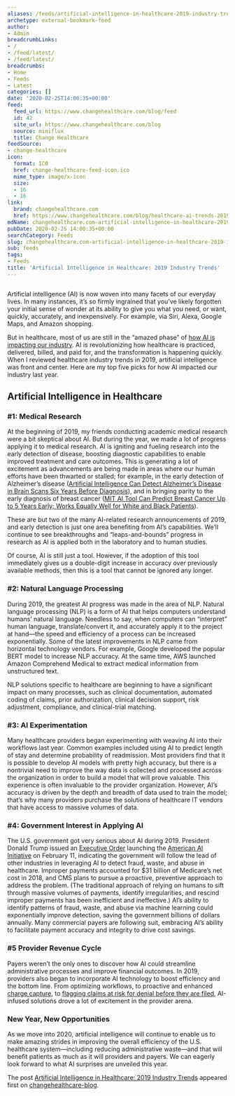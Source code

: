 ```yaml
---
aliases: /feeds/artificial-intelligence-in-healthcare-2019-industry-trends
archetype: external-bookmark-feed
author:
- Admin
breadcrumbLinks:
- /
- /feed/latest/
- /feed/latest/
breadcrumbs:
- Home
- Feeds
- Latest
categories: []
date: '2020-02-25T14:00:35+00:00'
feed:
  feed_url: https://www.changehealthcare.com/blog/feed
  id: 42
  site_url: https://www.changehealthcare.com/blog
  source: miniflux
  title: Change Healthcare
feedSource:
- change-healthcare
icon:
  format: ICO
  href: change-healthcare-feed-icon.ico
  mime_type: image/x-icon
  size:
  - 16
  - 16
link:
  brand: changehealthcare.com
  href: https://www.changehealthcare.com/blog/healthcare-ai-trends-2019
mdName: changehealthcare.com-artificial-intelligence-in-healthcare-2019-industry-trends
pubDate: 2020-02-25 14:00:35+00:00
searchCategory: Feeds
slug: changehealthcare.com-artificial-intelligence-in-healthcare-2019-industry-trends
sub: feeds
tags:
- Feeds
title: 'Artificial Intelligence in Healthcare: 2019 Industry Trends'
---
```


<img src="https://www.changehealthcare.com/blog/wp-content/uploads/blog-ai-top-ai-healthcare-trend-300x130.jpg" alt="" loading="lazy"/><p>Artificial intelligence (AI) is now woven into many facets of our everyday lives. In many instances, it’s so firmly ingrained that you’ve likely forgotten your initial sense of wonder at its ability to give you what you need, or want, quickly, accurately, and inexpensively. For example, via Siri, Alexa, Google Maps, and Amazon shopping.</p>
<p>But in healthcare, most of us are still in the “amazed phase” of <a href="https://www.changehealthcare.com/innovation/artificial-intelligence" rel="noopener noreferrer" target="_blank" referrerpolicy="no-referrer">how AI is impacting our industry</a>. AI is revolutionizing how healthcare is practiced, delivered, billed, and paid for, and the transformation is happening quickly. When I reviewed healthcare industry trends in 2019, artificial intelligence was front and center. Here are my top five picks for how AI impacted our industry last year.</p>
<h2>Artificial Intelligence in Healthcare</h2>
<h3>#1: Medical Research</h3>
<p>At the beginning of 2019, my friends conducting academic medical research were a bit skeptical about AI. But during the year, we made a lot of progress applying it to medical research. AI is igniting and fueling research into the early detection of disease, boosting diagnostic capabilities to enable improved treatment and care outcomes. This is generating a lot of excitement as advancements are being made in areas where our human efforts have been thwarted or stalled; for example, in the early detection of Alzheimer’s disease (<a href="https://www.ucsf.edu/news/2019/01/412946/artificial-intelligence-can-detect-alzheimers-disease-brain-scans-six-years?_sm_au_=iVVvtZvVWDtvH65QHR4cHKsJM3qv1" rel="noopener noreferrer" target="_blank" referrerpolicy="no-referrer">Artificial Intelligence Can Detect Alzheimer’s Disease in Brain Scans Six Years Before Diagnosis</a>), and in bringing parity to the early diagnosis of breast cancer (<a href="https://techcrunch.com/2019/06/26/mit-ai-tool-can-predict-breast-cancer-up-to-5-years-early-works-equally-well-for-white-and-black-patients/" rel="noopener noreferrer" target="_blank" referrerpolicy="no-referrer">MIT AI Tool Can Predict Breast Cancer Up to 5 Years Early; Works Equally Well for White and Black Patients</a>).</p>
<p>These are but two of the many AI-related research announcements of 2019, and early detection is just one area benefiting from AI’s capabilities. We’ll continue to see breakthroughs and “leaps-and-bounds” progress in research as AI is applied both in the laboratory and to human studies.</p>
<p>Of course, AI is still just a tool. However, if the adoption of this tool immediately gives us a double-digit increase in accuracy over previously available methods, then this is a tool that cannot be ignored any longer.</p>
<h3>#2: Natural Language Processing</h3>
<p>During 2019, the greatest AI progress was made in the area of NLP. Natural language processing (NLP) is a form of AI that helps computers understand humans’ natural language. Needless to say, when computers can “interpret” human language, translate/convert it, and accurately apply it to the project at hand—the speed and efficiency of a process can be increased exponentially. Some of the latest improvements in NLP came from horizontal technology vendors. For example, Google developed the popular BERT model to increase NLP accuracy. At the same time, AWS launched Amazon Comprehend Medical to extract medical information from unstructured text.</p>
<p>NLP solutions specific to healthcare are beginning to have a significant impact on many processes, such as clinical documentation, automated coding of claims, prior authorization, clinical decision support, risk adjustment, compliance, and clinical-trial matching.</p>
<h3>#3: AI Experimentation</h3>
<p>Many healthcare providers began experimenting with weaving AI into their workflows last year. Common examples included using AI to predict length of stay and determine probability of readmission. Most providers find that it is possible to develop AI models with pretty high accuracy, but there is a nontrivial need to improve the way data is collected and processed across the organization in order to build a model that will prove valuable. This experience is often invaluable to the provider organization. However, AI’s accuracy is driven by the depth and breadth of data used to train the model; that’s why many providers purchase the solutions of healthcare IT vendors that have access to massive volumes of data.</p>
<h3>#4: Government Interest in Applying AI</h3>
<p>The U.S. government got very serious about AI during 2019. President Donald Trump issued an <a href="https://www.whitehouse.gov/presidential-actions/executive-order-maintaining-american-leadership-artificial-intelligence/" rel="noopener noreferrer" target="_blank" referrerpolicy="no-referrer">Executive Order</a> launching the <a href="https://www.whitehouse.gov/articles/accelerating-americas-leadership-in-artificial-intelligence/" rel="noopener noreferrer" target="_blank" referrerpolicy="no-referrer">American AI Initiative</a> on February 11, indicating the government will follow the lead of other industries in leveraging AI to detect fraud, waste, and abuse in healthcare. Improper payments accounted for $31 billion of Medicare’s net cost in 2018, and CMS plans to pursue a proactive, preventive approach to address the problem. (The traditional approach of relying on humans to sift through massive volumes of payments, identify irregularities, and rescind improper payments has been inefficient and ineffective.) AI’s ability to identify patterns of fraud, waste, and abuse via machine learning could exponentially improve detection, saving the government billions of dollars annually. Many commercial payers are following suit, embracing AI’s ability to facilitate payment accuracy and integrity to drive cost savings.</p>
<h3>#5 Provider Revenue Cycle</h3>
<p>Payers weren’t the only ones to discover how AI could streamline administrative processes and improve financial outcomes. In 2019, providers also began to incorporate AI technology to boost efficiency and the bottom line. From optimizing workflows, to proactive and enhanced <a href="https://www.changehealthcare.com/solutions/charge-capture-advisor" rel="noopener noreferrer" target="_blank" referrerpolicy="no-referrer">charge capture</a>, to <a href="https://www.changehealthcare.com/resources/detail/ai-powered-claim-denial-prevention" rel="noopener noreferrer" target="_blank" referrerpolicy="no-referrer">flagging claims at risk for denial before they are filed</a>, AI-infused solutions drove a lot of excitement in the provider arena.</p>
<h3>New Year, New Opportunities</h3>
<p>As we move into 2020, artificial intelligence will continue to enable us to make amazing strides in improving the overall efficiency of the U.S. healthcare system—including reducing administrative waste—and that will benefit patients as much as it will providers and payers. We can eagerly look forward to what AI surprises are unveiled this year.</p>
<p>The post <a href="https://www.changehealthcare.com/blog/healthcare-ai-trends-2019" rel="noopener noreferrer" target="_blank" referrerpolicy="no-referrer">Artificial Intelligence in Healthcare: 2019 Industry Trends</a> appeared first on <a href="https://www.changehealthcare.com/blog" rel="noopener noreferrer" target="_blank" referrerpolicy="no-referrer">changehealthcare-blog</a>.</p>
